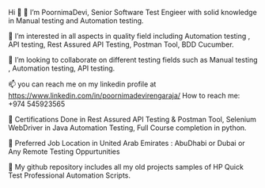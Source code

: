 Hi 👋
👋 I’m PoornimaDevi, Senior Software Test Engieer with solid knowledge in Manual testing and Automation testing.

👀 I’m interested in all aspects in quality field including Automation testing , API testing, Rest Assured API Testing, Postman Tool, BDD Cucumber.

💞️ I’m looking to collaborate on different testing fields such as Manual testing , Automation testing, API testing.

📫 you can reach me on my linkedin profile at https://www.linkedin.com/in/poornimadevirengaraja/    How to reach me: +974 545923565

🌱 Certifications Done in Rest Assured API Testing & Postman Tool, Selenium WebDriver in Java Automation Testing, Full Course completion in python.

🤔 Preferred Job Location in United Arab Emirates : AbuDhabi or Dubai or Any Remote Testing Oppurtunities

👀 My github repository includes all my old projects samples of HP Quick Test Professional Automation Scripts. 
